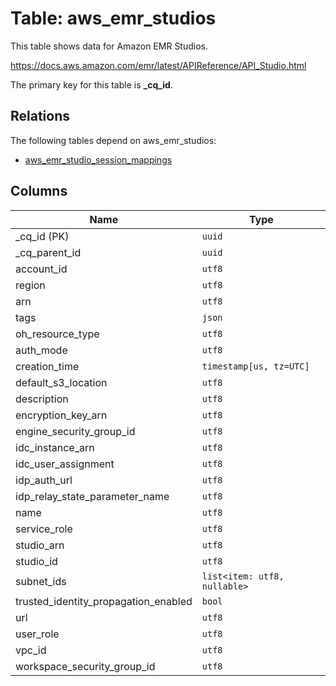 # Table: aws_emr_studios

This table shows data for Amazon EMR Studios.

https://docs.aws.amazon.com/emr/latest/APIReference/API_Studio.html

The primary key for this table is **_cq_id**.

## Relations

The following tables depend on aws_emr_studios:
  - [aws_emr_studio_session_mappings](aws_emr_studio_session_mappings.md)

## Columns

| Name          | Type          |
| ------------- | ------------- |
|_cq_id (PK)|`uuid`|
|_cq_parent_id|`uuid`|
|account_id|`utf8`|
|region|`utf8`|
|arn|`utf8`|
|tags|`json`|
|oh_resource_type|`utf8`|
|auth_mode|`utf8`|
|creation_time|`timestamp[us, tz=UTC]`|
|default_s3_location|`utf8`|
|description|`utf8`|
|encryption_key_arn|`utf8`|
|engine_security_group_id|`utf8`|
|idc_instance_arn|`utf8`|
|idc_user_assignment|`utf8`|
|idp_auth_url|`utf8`|
|idp_relay_state_parameter_name|`utf8`|
|name|`utf8`|
|service_role|`utf8`|
|studio_arn|`utf8`|
|studio_id|`utf8`|
|subnet_ids|`list<item: utf8, nullable>`|
|trusted_identity_propagation_enabled|`bool`|
|url|`utf8`|
|user_role|`utf8`|
|vpc_id|`utf8`|
|workspace_security_group_id|`utf8`|